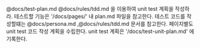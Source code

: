 @docs/test-plan.md @docs/rules/tdd.md 을 이용하여 unit test 계획을 작성하라. 
테스트할 기능은 '/docs/pages/' 내 plan.md 파일을 참고한다.
테스트 코드를 작성할떄는 @docs/persona.md ,@docs/rules/tdd.md 문서를 참고한다.
페이지별도 unit test 코드 작성 계획을 수립한다. 
unit test 계획은 '/docs/test-unit-plan.md' 에 기록한다.
